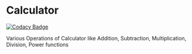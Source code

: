# Calculator

[![Codacy Badge](https://api.codacy.com/project/badge/Grade/70966ce1aa1f493e802a740d8f609c4a)](https://app.codacy.com/manual/99002636/Calculator?utm_source=github.com&utm_medium=referral&utm_content=99002636/Calculator&utm_campaign=Badge_Grade_Settings)

Various Operations of Calculator like
Addition, Subtraction, Multiplication, Division, Power functions
